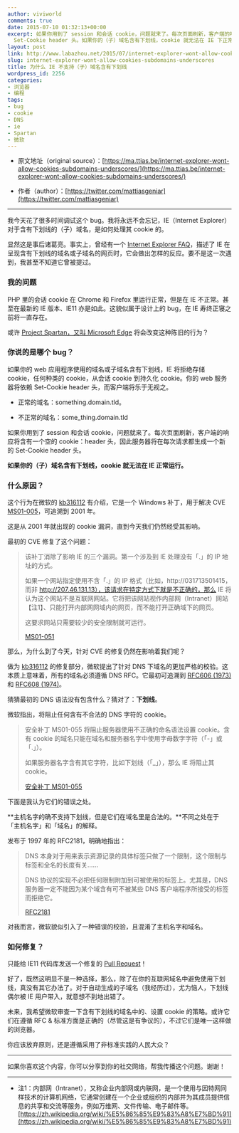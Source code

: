 ```yaml
---
author: viviworld
comments: true
date: 2015-07-10 01:32:13+00:00
excerpt: 如果你用到了 session 和会话 cookie，问题就来了。每次页面刷新，客户端的响应将含有一个空的 cookie：header 头，因此服务器将在每次请求都生成一个新的
  Set-Cookie header 头。如果你的（子）域名含有下划线，cookie 就无法在 IE 下正常运行。
layout: post
link: http://www.labazhou.net/2015/07/internet-explorer-wont-allow-cookies-subdomains-underscores/
slug: internet-explorer-wont-allow-cookies-subdomains-underscores
title: 为什么 IE 不支持（子）域名含有下划线
wordpress_id: 2256
categories:
- 浏览器
- 编程
tags:
- bug
- cookie
- DNS
- ie
- Spartan
- 微软
---
```



	
  * 原文地址（original source）：[https://ma.ttias.be/internet-explorer-wont-allow-cookies-subdomains-underscores/](https://ma.ttias.be/internet-explorer-wont-allow-cookies-subdomains-underscores/)

	
  * 作者（author）：[https://twitter.com/mattiasgeniar](https://twitter.com/mattiasgeniar)





* * *



我今天花了很多时间调试这个 bug。我将永远不会忘记，IE（Internet Explorer） 对于含有下划线的（子）域名，是如何处理其 cookie 的。

显然这是事后诸葛亮。事实上，曾经有一个 [Internet Explorer FAQ](http://blogs.msdn.com/b/ieinternals/archive/2009/08/20/wininet-ie-cookie-internals-faq.aspx)，描述了 IE 在呈现含有下划线的域名或子域名的网页时，它会做出怎样的反应。要不是这一次遇到，我甚至不知道它曾被提过。


### 我的问题


PHP 里的会话 cookie 在 Chrome 和 Firefox 里运行正常，但是在 IE 不正常。甚至在最新的 IE 版本、IE11 亦是如此。这貌似属于设计上的 bug，在 IE 寿终正寝之前将一直存在。

或许 [Project Spartan，又叫 Microsoft Edge](https://ma.ttias.be/meet-microsofts-project-spartan-new-ie6/) 将会改变这种陈旧的行为？


### 你说的是哪个 bug？


如果你的 web 应用程序使用的域名或子域名含有下划线，IE 将拒绝存储 cookie，任何种类的 cookie，从会话 cookie 到持久化 cookie。你的 web 服务器将依赖 Set-Cookie header 头，而客户端将乐于无视之。



	
  * 正常的域名：something.domain.tld。

	
  * 不正常的域名：some_thing.domain.tld


如果你用到了 session 和会话 cookie，问题就来了。每次页面刷新，客户端的响应将含有一个空的 cookie：header 头，因此服务器将在每次请求都生成一个新的 Set-Cookie header 头。

**如果你的（子）域名含有下划线，cookie 就无法在 IE 正常运行。**


### 什么原因？


这个行为在微软的 [kb316112](https://support.microsoft.com/en-us/kb/316112/en-us) 有介绍，它是一个 Windows 补丁，用于解决 CVE [MS01-005](https://technet.microsoft.com/en-us/library/security/ms01-055.aspx)，可追溯到 2001 年。

这是从 2001 年就出现的 cookie 漏洞，直到今天我们仍然经受其影响。

最初的 CVE 修复了这个问题：


<blockquote>该补丁消除了影响 IE 的三个漏洞。第一个涉及到 IE 处理没有「.」的 IP 地址的方式。

如果一个网站指定使用不含「.」的 IP 格式（比如，http://031713501415，而非 http://207.46.131.13），该请求在特定方式下就是不正确的，那么 IE 将认为这个网站不是互联网网站。它将把该网站视作内部网（Intranet）网站【注1】、只能打开内部网网域内的网页，而不能打开正确域下的网页。

这要求网站只需要较少的安全限制就可运行。

[MS01-051](https://technet.microsoft.com/library/security/ms01-051)</blockquote>


那么，为什么到了今天，针对 CVE 的修复仍然在影响着我们呢？

做为 [kb316112](https://support.microsoft.com/en-us/kb/316112/en-us) 的修复部分，微软提出了针对 DNS 下域名的更加严格的校验。这本质上意味着，所有的域名必须遵循 DNS RFC。它最初可追溯到 [RFC606 (1973)](http://tools.ietf.org/html/rfc606) 和 [RFC608 (1974)](http://tools.ietf.org/html/rfc608)。

猜猜最初的 DNS 语法没有包含什么？猜对了：**下划线**。

微软指出，将阻止任何含有不合法的 DNS 字符的 cookie。


<blockquote>安全补丁 MS01-055 将阻止服务器使用不正确的命名语法设置 cookie。含有 cookie 的域名只能在域名和服务器名字中使用字母数字字符（「-」或「.」）。

如果服务器名字含有其它字符，比如下划线（「_」），那么 IE 将阻止其 cookie。

[安全补丁 MS01-055](https://support.microsoft.com/en-us/kb/316112/en-us)</blockquote>


下面是我认为它们的错误之处。

**主机名字的确不支持下划线，但是它们在域名里是合法的。**不同之处在于「主机名字」和「域名」的解释。

发布于 1997 年的 RFC2181，明确地指出：


<blockquote>DNS 本身对于用来表示资源记录的具体标签只做了一个限制，这个限制与标签和全名的长度有关……

DNS 协议的实现不必把任何限制附加到可被使用的标签上。尤其是，DNS 服务器一定不能因为某个域含有可不被某些 DNS 客户端程序所接受的标签而拒绝它。

[RFC2181](http://www.ietf.org/rfc/rfc2181.txt)</blockquote>


对我而言，微软貌似引入了一种错误的校验，且混淆了主机名字和域名。


### 如何修复？


只能给 IE11 代码库发送一个修复的 [Pull Request](http://www.labazhou.net/2014/03/beginners-contributing-to-open-source/)！

好了，既然这明显不是一种选择，那么，除了在你的互联网域名中避免使用下划线，真没有其它办法了。对于自动生成的子域名（我经历过），尤为恼人，下划线偶尔被 IE 用户带入，就意想不到地出错了。

未来，我希望微软审查一下含有下划线的域名中的、设置 cookie 的策略。或许它们在遵循 RFC & 标准方面是正确的（尽管这是有争议的），不过它们是唯一这样做的浏览器。

你应该放弃原则，还是遵循采用了非标准实践的人民大众？



* * *



如果你喜欢这个内容，你可以分享到你的社交网络，帮我传播这个问题。谢谢！



* * *






	
  * 注1：内部网（Intranet），又称企业内部网或内联网，是一个使用与因特网同样技术的计算机网络，它通常创建在一个企业或组织的内部并为其成员提供信息的共享和交流等服务，例如万维网、文件传输、电子邮件等。[https://zh.wikipedia.org/wiki/%E5%86%85%E9%83%A8%E7%BD%91](https://zh.wikipedia.org/wiki/%E5%86%85%E9%83%A8%E7%BD%91)


